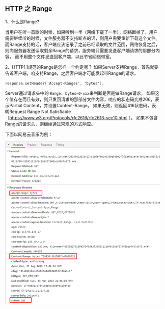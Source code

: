 ## HTTP 之 Range

1、什么是Range?

当用户在听一首歌的时候，如果听到一半（网络下载了一半），网络断掉了，用户需要继续听的时候，文件服务器不支持断点的话，则用户需要重新下载这个文件。
而Range支持的话，客户端应该记录了之前已经读取的文件范围，网络恢复之后，则向服务器发送读取剩余Range的请求，服务端只需要发送客户端请求的那部分内容，
而不用整个文件发送回客户端，以此节省网络带宽。


2、HTTP1.1规范的Range是怎样一个约定呢？
如果Server支持Range，首先就要告诉客户端，咱支持Range，之后客户端才可能发起带Range的请求。

`response.setHeader('Accept-Ranges', 'bytes');`

Server通过请求头中的 `Range: bytes=0-xxx`来判断是否是做Range请求，
如果这个值存在而且有效，则只发回请求的那部分文件内容，响应的状态码变成206，表示Partial Content，并设置Content-Range。
如果无效，则返回416状态码，表明Request Range Not Satisfiable（https://www.w3.org/Protocols/rfc2616/rfc2616-sec10.html ）。
如果不包含Range的请求头，则继续通过常规的方式响应。


下面以网易云音乐为例：

 ![网易云音乐](./../images/http_range.png)